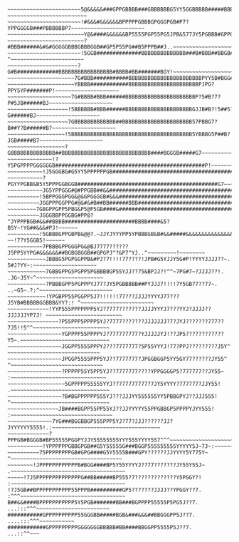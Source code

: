 ~~~~~~~~~~~~~~~~~~~~~~?&@&&BBPPPPPGBBBBB###BBB#BBGYJYPGBBBBB##BBBBBBBBB57~~~~~~~~~~~~~~~~~~~~~~~~~~~
~~~~~~~~~~~~~~~~~~~~~~~5@&&&&&###GPPGBBBB###GBBBBBBG5YY5GGBBBBB#####BBBBBP?~~~~~~~~~~~~~~~~~~~~~~~~~
~~~~~~~~~~~~~~~~~~~~~~~!#&&&#&&&&&&BPPPPPGBBBGPGGGPGB#P7?YPPGGGGB###PBBBBBBP7~~~~~~~~~~~~~~~~~~~~~~~
~~~~~~~~~~~~~~~~~~~~~~~~Y@&####&&&&&&BP5555PGP55PG5JPB&577JY5PGBBB#GPPGGB##G7~~~~~~~~~~~~~~~~~~~~~~~
~~~~~~~~~~~~~~~~~~~~~~~~?#BBB######&#&#GGGGGBBBGBBBGGB##GP5P55PG##B5PPPB##J..~~~~~~~~~~~~~~~~~~~~~~~
~~~~~~~~~~~~~~~~~~~~~~~!5GGB##############BBBBBBBBBBBBBB###B#BBB##BBGB##P^  ^~~~~~~~~~~~~~~~~~~~~~~~
~~~~~~~~~~~~~~~~~~~~~~?G#B#############BBBBBBBBBBBBBBBBB#BBBB#BB#######BGY!~~~~~~~~~~~~~~~~~~~~~~~~~
~~~~~~~~~~~~~~~~~~~~~7G#BBB###########BBBBBBBBBBBBBBBBBBBBBBBPYY5B#BGG#####BP?!~~~~~~~~~~~~~~~~~~~~~
~~~~~~~~~~~~~~~~~~~~~YBBBB############BBBBBBBBBBBBBBBBBBBBBBPJPG?PPY5YP#######P!~~~~~~~~~~~~~~~~~~~~
~~~~~~~~~~~~~~~~~~~~7G#BBBB#BBB######BBBBBBBBBBBBBBBBBBBBBBP?5#B?7?P#5JB######BJ~~~~~~~~~~~~~~~~~~~~
~~~~~~~~~~~~~~~~~~~!5BBBBBB#BBB######BBBBBBBBBBBBBBBBBBBBBGJJB#B?!5##5?G######BJ~~~~~~~~~~~~~~~~~~~~
~~~~~~~~~~~~~~~~~~~7GBBBBBBBBBBBBB##BBBBBBBBBBBBBBBBBBBBBB57PBBG7?B##Y?B######B?~~~~~~~~~~~~~~~~~~~~
~~~~~~~~~~~~~~~~~~!5BBBBBBBBBBBBBBBBBBBBBBBBBBBBBBBBBBBBBB5YBBBG5P##B?JGB#####B7~~~~~~~~~~~~~~~~~~~~
~~~~~~~~~~~~~~~~~~?GBBBBBBBBBBBBBB##BBBBBBBBBBBBBBBBBBBBBBBBBBBB####BGGGB#####G7~~~~~~~~~~~~~~~~~~~~
~~~~~~~~~~~~~~!?Y5PGPPPPGGGGGGB###############################################P!~~~~~~~~~~~~~~~~~~~~
~~~~~~~~~~~!J5GGGBG#G5YY5PPPPPPGB#############################################P!~~~~~~~~~~~~~~~~~~~~
~~~~~~~~~~~?PGYYPGBB&B5Y5PPPGGBGGB############################################G7~~~~~~~~~~~~~~~~~~~~
~~~~~~~~~~~JG5YPPGGG#@#PPGBB##&&###############################################B5?!~~~~~~~~~~~~~~~~~
~~~~~~~~~~!5BPPGGGPGG&@&GPGGGGB#&&&###############################################G5?!~~~~~~~~~~~~~~
~~~~~~~~~~JGGPPPGGPPG#@&#&#B##BB######BBB############################################GY7!~~~~~~~~~~~
~~~~~~~~~7GBGPPGPP5PBG&P5@P5GB####&####################################################BGY7~~~~~~~~~
~~~~~~~~~~JGGGBBPPGGBG#PP@?^JYPPPBGB#&&##BBBB######################BBBB####&5?B5Y~!YG##&&&#PJ!~~~~~~
~~~~~~~~~~!5GBBBGPPGBPB&@@?.~JJYJYYYPP5YPBBBGB&B#&&#####&&&&&&&&&&&&&&&&#@&#^JP!  ~~!7?Y5GGB5!~~~~~~
~~~~~~~~~~~7PBBBGPPGGGPG&@BJ7777??????J5PP5YYPG#&&&&&&##BGBGBGGB##GPGPJ^?&P7^YJ..^~~~~~~~~~!~~~~~~~~
~~~~~~~~~~~~JBBBG5PGPGGPPB&#PJ?7!!!!77????!JPB#G5YJJY5G#P!YYYYJJJJ??~.  5#J?YY~:~~~~~~~~~~~~~~~~~~~~
~~~~~~~~~~~~7GBBGPPG5PGPP5PGBBBBGP55YJJ??75&BPJJ?!^^~7PG#7~?JJJJ??!.  .JG~J5Y~^~~~~~~~~~~~~~~~~~~~~~
~~~~~~~~~~~~?PBBBGPP5PGPPPYJ77?JY5PGBBBBB##PYJJJ7!!!!7Y5GB77??77~. ..~G5~.?:^~~~~~~~~~~~~~~~~~~~~~~~
~~~~~~~~~~~~!YPGBPP55PGGPP5J7!!!!!!77???JJJJYYYYJ77???J5YB#BBBBBGGBBB&YY?:! ^~~~~~~~~~~~~~~~~~~~~~~~
~~~~~~~~~~~~~!YYP555PPPPPPP5YJ?7777???????JJJJYYYJ7???YYJ?JJJJ??JJJJJJYP7J! ~~~~~~~~~~~~~~~~~~~~~~~~
~~~~~~~~~~~~~~~~?P55PPP5PPPP5YJ?7777???????JJJJJJJ?7?JYJ???????777??7J5!!5^^~~~~~~~~~~~~~~~~~~~~~~~~
~~~~~~~~~~~~~~~~~YGPPPP55PPPPYJ?777777777?YJJJJJYJ!??JP5????????????Y5~.~~~~~~~~~~~~~~~~~~~~~~~~~~~~
~~~~~~~~~~~~~~~~~JGGPP5555PPPYJ???7777777?5P55YYYJ!77?PPJ?????????J5Y^ ~~~~~~~~~~~~~~~~~~~~~~~~~~~~~
~~~~~~~~~~~~~~~~~JPGGP5555PPP5YJ??7777777?JPGGBGGP5YY5GY77??????JY55^ ^~~~~~~~~~~~~~~~~~~~~~~~~~~~~~
~~~~~~~~~~~~~~~~~?PPPPP55Y5PP5YJ??7777777????YPPGGGGP5?777777??JY55~ :~~~~~~~~~~~~~~~~~~~~~~~~~~~~~~
~~~~~~~~~~~~~~~~~~5GPPPPP55555YYJ??777777777?7JY5YYYY?777777?JJY55! .~~~~~~~~~~~~~~~~~~~~~~~~~~~~~~~
~~~~~~~~~~~~~~~~~?B#BGPPPPPP555YJ???JJJYY555555YY5PBBGPYJ??JJJ555!  ^~~~~~~~~~~~~~~~~~~~~~~~~~~~~~~~
~~~~~~~~~~~~~~~~JB####BGPP55PP55YJ??JJYYYYY55PPGBBGP5PPPPYJYY555!  :~~~~~~~~~~~~~~~~~~~~~~~~~~~~~~~~
~~~~~~~~~~~~~~7YG###BGGBBGP555PPP5YJ?77?JJJ??????JJ?JYYYYYY5555!.:~~~~~~~~~~~~~~~~~~~~~~~~~~~~~~~~~~
~~~~~~~~~~~~~?PPPGB#BGGGB#BP55555PGGPYJJY55555555YYY555YYYY557^^^~~~~~~~~~~~~~~~~~~~~~~~~~~~~~~~~~~~
~~~~~~~~~~~!YPPPPPPGBBGPGB##G5Y55555G###BGGP555555555YYYYY5J~7J~:~~~~~~~~~~~~~~~~~~~~~~~~~~~~~~~~~~~
~~~~~~~~~~75PPPPPPPPGB#GPG####G5Y5555B###GPY??????JJYYYY5Y775Y~ ^~~~~~~~~~~~~~~~~~~~~~~~~~~~~~~~~~~~
~~~~~~~~!JPPPPPPPPPPPPB#BGG####BP5Y55YYYYJ??77???????JY55Y55J~ .~~~~~~~~~~~~~~~~~~~~~~~~~~~~~~~~~~~~
~~~~~!7J5PPPPPPPPPPPPPPG##BB#####BP555?7?????????????Y5PGGY?!  :~~~~~~~~~~~~~~~~~~~~~~~~~~~~~~~~~~~~
!?J5GB##BPPPPPPPPPPP55PPPB##########GP5???????JJJJ??YPGGY??7.  :^^^~~~~~~~~~~~~~~~~~~~~~~~~~~~~~~~~~
B##&&####BPPPPPPPPPPP5Y5PGB#######BB###BGPPPP55555P5PG5J??7.        ...:::^^^~~~~~~~~~~~~~~~~~~~~~~~
###########GPPPPPPPPPP55GGGBB#####BGB&###&&&##BBGGGPP5J??7.                    ....:::^^^~~~~~~~~~~~
############GPPPPPPPPPGGGGGGGBBBBB#BB####BBGGPP5555P5J??7.                                ...::^^~~~

